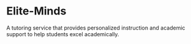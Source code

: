 # Elite-Minds
A tutoring service that provides personalized instruction and academic support to help students excel academically.

